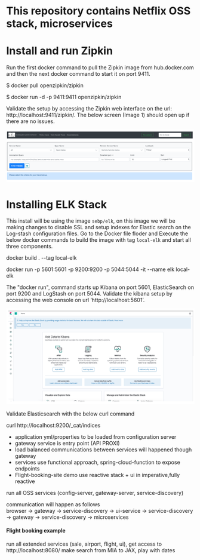 # This repository contains Netflix OSS stack, microservices 

# Install and run Zipkin
Run the first docker command to pull the Zipkin image from hub.docker.com and 
then the next docker command to start it on port 9411.

$ docker pull openzipkin/zipkin

$ docker run -d -p 9411:9411 openzipkin/zipkin

Validate the setup by accessing the Zipkin web interface on the url: http://localhost:9411/zipkin/. The below screen (Image 1) should open up if there are no issues.

![alt text](https://github.com/mohdfaizkhan/Airline-Booking-Portal-Demo/blob/master/Images/Zipkin.PNG "ZIPKIN-1")

# Installing ELK Stack
This install will be using the image `sebp/elk`, on this image we will be making changes to disable SSL and setup indexes for Elastic search on the Log-stash configuration files.
Go to the Docker file floder and Execute the below docker commands to build the image with tag `local-elk` and start all three components.

docker build . --tag local-elk

docker run -p 5601:5601 -p 9200:9200 -p 5044:5044 -it --name elk local-elk

The "docker run", command starts up Kibana on port 5601, ElasticSearch on port 9200 and LogStash on port 5044.
Validate the kibana setup by accessing the web console on url ‘http://localhost:5601’. 

![alt text](https://github.com/mohdfaizkhan/Airline-Booking-Portal-Demo/blob/master/Images/Kibana-Dashbord.PNG "Kibana Dashboard")

Validate Elasticsearch with the below curl command

curl http://localhost:9200/_cat/indices

- application yml/properties to be loaded from configuration server
- gateway service is entry point (API PROXI)
- load balanced communications between services will happened though gateway
- services use functional approach, spring-cloud-function to expose endpoints
- Flight-booking-site demo use reactive stack + ui in imperative,fully reactive
   

run all OSS services (config-server, gateway-server, service-discovery)

communication will happen as follows <br>
browser -> gateway -> service-discovery -> ui-service -> service-discovery -> gateway -> service-discovery -> microservices  
          
#### Flight booking example 

run all extended services (sale, airport, flight, ui), get access to <br>
http://localhost:8080/
make search from MIA to JAX, play with dates
